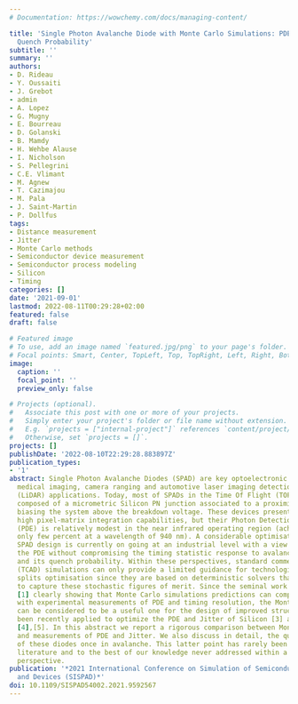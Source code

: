 ```yaml
---
# Documentation: https://wowchemy.com/docs/managing-content/

title: 'Single Photon Avalanche Diode with Monte Carlo Simulations: PDE, Jitter and
  Quench Probability'
subtitle: ''
summary: ''
authors:
- D. Rideau
- Y. Oussaiti
- J. Grebot
- admin
- A. Lopez
- G. Mugny
- E. Bourreau
- D. Golanski
- B. Mamdy
- H. Wehbe Alause
- I. Nicholson
- S. Pellegrini
- C.E. Vlimant
- M. Agnew
- T. Cazimajou
- M. Pala
- J. Saint-Martin
- P. Dollfus
tags:
- Distance measurement
- Jitter
- Monte Carlo methods
- Semiconductor device measurement
- Semiconductor process modeling
- Silicon
- Timing
categories: []
date: '2021-09-01'
lastmod: 2022-08-11T00:29:28+02:00
featured: false
draft: false

# Featured image
# To use, add an image named `featured.jpg/png` to your page's folder.
# Focal points: Smart, Center, TopLeft, Top, TopRight, Left, Right, BottomLeft, Bottom, BottomRight.
image:
  caption: ''
  focal_point: ''
  preview_only: false

# Projects (optional).
#   Associate this post with one or more of your projects.
#   Simply enter your project's folder or file name without extension.
#   E.g. `projects = ["internal-project"]` references `content/project/deep-learning/index.md`.
#   Otherwise, set `projects = []`.
projects: []
publishDate: '2022-08-10T22:29:28.883897Z'
publication_types:
- '1'
abstract: Single Photon Avalanche Diodes (SPAD) are key optoelectronic detectors for
  medical imaging, camera ranging and automotive laser imaging detection and ranging
  (LiDAR) applications. Today, most of SPADs in the Time Of Flight (TOF) market are
  composed of a micrometric Silicon PN junction associated to a proximity CMOS electronics
  biasing the system above the breakdown voltage. These devices present low noise,
  high pixel-matrix integration capabilities, but their Photon Detection Efficiency
  (PDE) is relatively modest in the near infrared operating region (achieving typically
  only few percent at a wavelength of 940 nm). A considerable optimisation of the
  SPAD design is currently on going at an industrial level with a view of increasing
  the PDE without compromising the timing statistic response to avalanche (Jitter)
  and its quench probability. Within these perspectives, standard commercial Technology-Computer-Assisted-Design
  (TCAD) simulations can only provide a limited guidance for technological and design
  splits optimisation since they are based on deterministic solvers that are unable
  to capture these stochastic figures of merit. Since the seminal work from Spinelli
  [1] clearly showing that Monte Carlo simulations predictions can compare favourably
  with experimental measurements of PDE and timing resolution, the Monte Carlo method
  can be considered to be a useful one for the design of improved structures. It has
  been recently applied to optimize the PDE and Jitter of Silicon [3] and InGaAs SPADs
  [4],[5]. In this abstract we report a rigorous comparison between Monte Carlo predictions
  and measurements of PDE and Jitter. We also discuss in detail, the quench probability
  of these diodes once in avalanche. This latter point has rarely been discussed in
  literature and to the best of our knowledge never addressed within a Monte Carlo
  perspective.
publication: '*2021 International Conference on Simulation of Semiconductor Processes
  and Devices (SISPAD)*'
doi: 10.1109/SISPAD54002.2021.9592567
---
```

